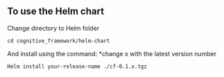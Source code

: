 ## To use the Helm chart
Change directory to Helm folder
```
cd cognitive_framework/helm-chart
```
And install using the command: 
*change x with the latest version number
```
Helm install your-release-name ./cf-0.1.x.tgz
```